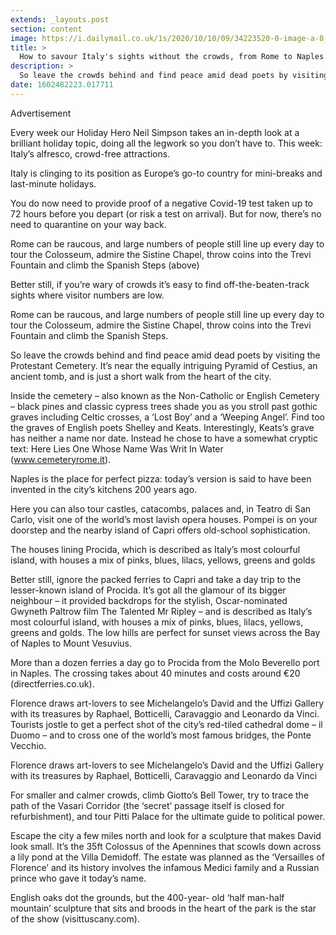 ```yaml
--- 
extends: _layouts.post 
section: content 
image: https://i.dailymail.co.uk/1s/2020/10/10/09/34223520-0-image-a-8_1602319771573.jpg 
title: > 
  How to savour Italy's sights without the crowds, from Rome to Naples 
description: > 
  So leave the crowds behind and find peace amid dead poets by visiting the Protestant Cemetery.Naples is the place for perfect pizza: today’s version is said to have been invented in the city’s kitchens 200 years ago.The low hills are perfect for sunset views across the Bay of Naples to Mount Vesuvius.More than a dozen ferries a day go to Procida from the Molo Beverello port in Naples.Escape the city a few miles north and look for a sculpture that makes David look small. 
date: 1602482223.017711 
--- 
```

Advertisement

Every week our Holiday Hero Neil Simpson takes an in-depth look at a brilliant holiday topic, doing all the legwork so you don’t have to. This week: Italy’s alfresco, crowd-free attractions.

Italy is clinging to its position as Europe’s go-to country for mini-breaks and last-minute holidays.

You do now need to provide proof of a negative Covid-19 test taken up to 72 hours before you depart (or risk a test on arrival). But for now, there’s no need to quarantine on your way back.

Rome can be raucous, and large numbers of people still line up every day to tour the Colosseum, admire the Sistine Chapel, throw coins into the Trevi Fountain and climb the Spanish Steps (above)

Better still, if you’re wary of crowds it’s easy to find off-the-beaten-track sights where visitor numbers are low.

Rome can be raucous, and large numbers of people still line up every day to tour the Colosseum, admire the Sistine Chapel, throw coins into the Trevi Fountain and climb the Spanish Steps.

So leave the crowds behind and find peace amid dead poets by visiting the Protestant Cemetery. It’s near the equally intriguing Pyramid of Cestius, an ancient tomb, and is just a short walk from the heart of the city.

Inside the cemetery – also known as the Non-Catholic or English Cemetery – black pines and classic cypress trees shade you as you stroll past gothic graves including Celtic crosses, a ‘Lost Boy’ and a ‘Weeping Angel’. Find too the graves of English poets Shelley and Keats. Interestingly, Keats’s grave has neither a name nor date. Instead he chose to have a somewhat cryptic text: Here Lies One Whose Name Was Writ In Water (www.cemeteryrome.it).

Naples is the place for perfect pizza: today’s version is said to have been invented in the city’s kitchens 200 years ago.

Here you can also tour castles, catacombs, palaces and, in Teatro di San Carlo, visit one of the world’s most lavish opera houses. Pompei is on your doorstep and the nearby island of Capri offers old-school sophistication.

The houses lining Procida, which is described as Italy’s most colourful island, with houses a mix of pinks, blues, lilacs, yellows, greens and golds

Better still, ignore the packed ferries to Capri and take a day trip to the lesser-known island of Procida. It’s got all the glamour of its bigger neighbour – it provided backdrops for the stylish, Oscar-nominated Gwyneth Paltrow film The Talented Mr Ripley – and is described as Italy’s most colourful island, with houses a mix of pinks, blues, lilacs, yellows, greens and golds. The low hills are perfect for sunset views across the Bay of Naples to Mount Vesuvius.

More than a dozen ferries a day go to Procida from the Molo Beverello port in Naples. The crossing takes about 40 minutes and costs around €20 (directferries.co.uk).

Florence draws art-lovers to see Michelangelo’s David and the Uffizi Gallery with its treasures by Raphael, Botticelli, Caravaggio and Leonardo da Vinci. Tourists jostle to get a perfect shot of the city’s red-tiled cathedral dome – il Duomo – and to cross one of the world’s most famous bridges, the Ponte Vecchio.

Florence draws art-lovers to see Michelangelo’s David and the Uffizi Gallery with its treasures by Raphael, Botticelli, Caravaggio and Leonardo da Vinci

For smaller and calmer crowds, climb Giotto’s Bell Tower, try to trace the path of the Vasari Corridor (the ‘secret’ passage itself is closed for refurbishment), and tour Pitti Palace for the ultimate guide to political power.

Escape the city a few miles north and look for a sculpture that makes David look small. It’s the 35ft Colossus of the Apennines that scowls down across a lily pond at the Villa Demidoff. The estate was planned as the ‘Versailles of Florence’ and its history involves the infamous Medici family and a Russian prince who gave it today’s name.

English oaks dot the grounds, but the 400-year- old ‘half man-half mountain’ sculpture that sits and broods in the heart of the park is the star of the show (visittuscany.com).